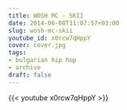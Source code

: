 ```yaml
---
title: WOSH MC - SKII
date: 2014-06-08T11:07:57+03:00
slug: wosh-mc-skii
youtube_id: x0rcw7qHppY
cover: cover.jpg
tags:
- bulgarian hip hop
- archive
draft: false
---
```


{{< youtube x0rcw7qHppY >}}
